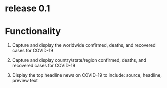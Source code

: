 # release 0.1

# Functionality

1. Capture and display the worldwide confirmed, deaths, and recovered cases for COVID-19

2. Capture and display country/state/region confirmed, deaths, and recovered cases for COVID-19

3. Display the top headline news on COVID-19 to include: source, headline, preview text
